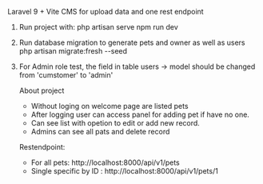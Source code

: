 Laravel 9 + Vite CMS for upload data and one rest endpoint

1. Run project with:
    php artisan serve 
    npm run dev
2. Run database migration to generate pets and owner as well as users
    php artisan migrate:fresh --seed
3. For Admin role test, the field in table users -> model should be changed from 'cumstomer' to 'admin'

   About project
   - Without loging on welcome page are listed pets 
   - After logging user can access panel for adding pet if have no one.
   - Can see list with opetion to edit or add new record.
   - Admins can see all pats and delete record

    Restendpoint:
    - For all pets: http://localhost:8000/api/v1/pets
    - Single specific by ID : http://localhost:8000/api/v1/pets/1

